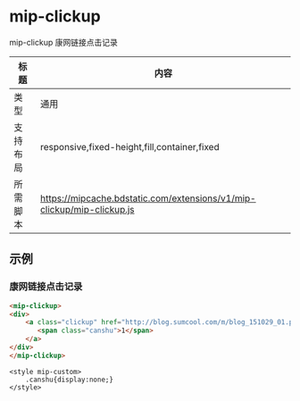 # mip-clickup

mip-clickup 康网链接点击记录

标题|内容
----|----
类型|通用
支持布局|responsive,fixed-height,fill,container,fixed
所需脚本|https://mipcache.bdstatic.com/extensions/v1/mip-clickup/mip-clickup.js

## 示例

### 康网链接点击记录
```html
<mip-clickup>
<div>
    <a class="clickup" href="http://blog.sumcool.com/m/blog_151029_01.php?aid=100" target="_blank"><span >广告</span>放荡少妇竟按住邻居疯狂抽搐连续6次高潮！
       <span class="canshu">1</span>
    </a>
</div>
</mip-clickup>
``` 
```style 
<style mip-custom>
	.canshu{display:none;}
</style>
``` 

